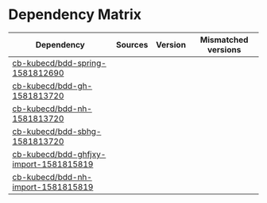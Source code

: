 # Dependency Matrix

Dependency | Sources | Version | Mismatched versions
---------- | ------- | ------- | -------------------
[cb-kubecd/bdd-spring-1581812690](https://github.com/cb-kubecd/bdd-spring-1581812690.git) |  | []() | 
[cb-kubecd/bdd-gh-1581813720](https://github.com/cb-kubecd/bdd-gh-1581813720.git) |  | []() | 
[cb-kubecd/bdd-nh-1581813720](https://github.com/cb-kubecd/bdd-nh-1581813720.git) |  | []() | 
[cb-kubecd/bdd-sbhg-1581813720](https://github.com/cb-kubecd/bdd-sbhg-1581813720.git) |  | []() | 
[cb-kubecd/bdd-ghfjxy-import-1581815819](https://github.com/cb-kubecd/bdd-ghfjxy-import-1581815819.git) |  | []() | 
[cb-kubecd/bdd-nh-import-1581815819](https://github.com/cb-kubecd/bdd-nh-import-1581815819.git) |  | []() | 
